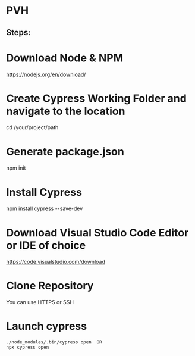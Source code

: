# PVH

Steps:
-----------
# Download Node & NPM
 https://nodejs.org/en/download/

# Create Cypress Working Folder and navigate to the location
cd /your/project/path

# Generate package.json
   npm init

# Install Cypress
  npm install cypress --save-dev

# Download Visual Studio Code Editor or IDE of choice
   https://code.visualstudio.com/download
   
# Clone Repository
   You can use HTTPS or SSH

# Launch cypress
    ./node_modules/.bin/cypress open  OR
    npx cypress open

